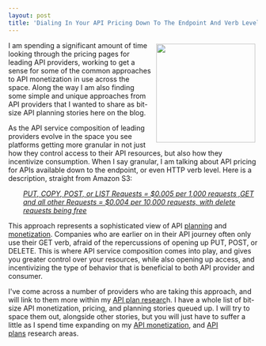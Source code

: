 ```yaml
---
layout: post
title: 'Dialing In Your API Pricing Down To The Endpoint And Verb Level'
---
```

<p><img style="padding: 5px;" src="https://s3.amazonaws.com/kinlane-productions/bw-icons/bw-getpostputdelete.png" alt="" width="200" align="right" /></p>
<p><span>I am spending a significant amount of time looking through the pricing pages for leading API providers, working to get a sense for some of the common approaches to API monetization in use across the space. Along the way I am also finding some simple and unique approaches from API providers that I wanted to share as bit-size API planning stories here on the blog.</span></p>
<p>As the API service composition of leading providers evolve in the space you see platforms getting more granular in not just how they control access to their API resources, but also how they incentivize consumption. When I say granular, I am talking about API pricing for APIs available down to the endpoint, or even HTTP verb level. Here is a description, straight from Amazon S3:</p>
<p class="p1" style="padding-left: 30px;"><a href="https://aws.amazon.com/s3/pricing/"><em>PUT, COPY, POST, or LIST Requests = $0.005 per 1,000 requests ,GET and all other Requests = $0.004 per 10,000 requests, with delete requests being free</em></a></p>
<p class="p1">This approach represents a sophisticated view of API <a href="http://plans.apievangelist.com/">planning</a> and <a href="http://monetization.apievangelist.com/">monetization</a>. Companies who are earlier on in their API journey often only use their GET verb, afraid of the repercussions of opening up PUT, POST, or DELETE. This is where API service composition comes into play, and gives you greater control over your resources, while also opening up access, and incentivizing the type of behavior that is beneficial to both API provider and consumer.</p>
<p><span>I've come across a number of providers who are taking this approach, and will link to them more within my <a href="http://plans.apievangelist.com/">API plan researc</a>h. I have a whole list of bit-size API monetization, pricing, and planning stories queued up. I will try to space them out, alongside other stories, but you will just have to suffer a little as I spend time expanding on my&nbsp;<a href="http://monetization.apievangelist.com/">API monetization</a>, and&nbsp;<a href="http://plans.apievangelist.com/">API plans</a>&nbsp;research areas.&nbsp;<br /></span></p>